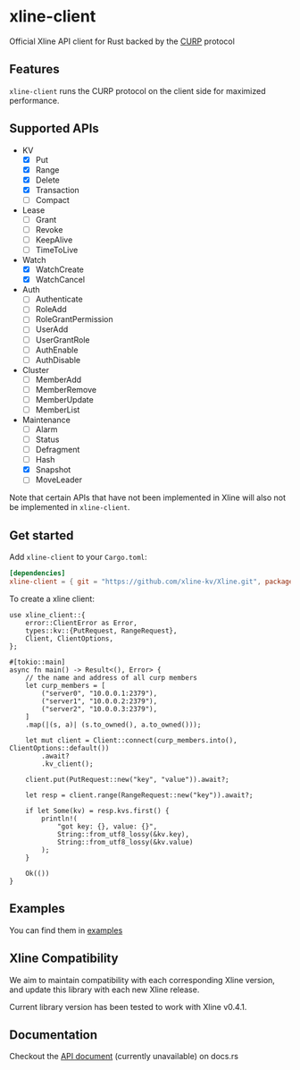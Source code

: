 # xline-client

Official Xline API client for Rust backed by the [CURP](https://github.com/xline-kv/Xline/tree/master/curp) protocol

## Features

`xline-client` runs the CURP protocol on the client side for maximized performance.

## Supported APIs

- KV
  - [x] Put
  - [x] Range
  - [x] Delete
  - [x] Transaction
  - [ ] Compact
- Lease
  - [ ] Grant
  - [ ] Revoke
  - [ ] KeepAlive
  - [ ] TimeToLive
- Watch
  - [x] WatchCreate
  - [x] WatchCancel
- Auth
  - [ ] Authenticate
  - [ ] RoleAdd
  - [ ] RoleGrantPermission
  - [ ] UserAdd
  - [ ] UserGrantRole
  - [ ] AuthEnable
  - [ ] AuthDisable
- Cluster
  - [ ] MemberAdd
  - [ ] MemberRemove
  - [ ] MemberUpdate
  - [ ] MemberList
- Maintenance
  - [ ] Alarm
  - [ ] Status
  - [ ] Defragment
  - [ ] Hash
  - [x] Snapshot
  - [ ] MoveLeader

Note that certain APIs that have not been implemented in Xline will also not be implemented in `xline-client`.

## Get started

Add `xline-client` to your `Cargo.toml`:

```toml
[dependencies]
xline-client = { git = "https://github.com/xline-kv/Xline.git", package = "xline-client" }
```
To create a xline client:

 ```rust, no_run
 use xline_client::{
     error::ClientError as Error,
     types::kv::{PutRequest, RangeRequest},
     Client, ClientOptions,
 };

 #[tokio::main]
 async fn main() -> Result<(), Error> {
     // the name and address of all curp members
     let curp_members = [
         ("server0", "10.0.0.1:2379"),
         ("server1", "10.0.0.2:2379"),
         ("server2", "10.0.0.3:2379"),
     ]
     .map(|(s, a)| (s.to_owned(), a.to_owned()));

     let mut client = Client::connect(curp_members.into(), ClientOptions::default())
         .await?
         .kv_client();

     client.put(PutRequest::new("key", "value")).await?;

     let resp = client.range(RangeRequest::new("key")).await?;

     if let Some(kv) = resp.kvs.first() {
         println!(
             "got key: {}, value: {}",
             String::from_utf8_lossy(&kv.key),
             String::from_utf8_lossy(&kv.value)
         );
     }

     Ok(())
 }
 ```

## Examples

You can find them in [examples](https://github.com/xline-kv/Xline/tree/master/xline-client/examples)

## Xline Compatibility

We aim to maintain compatibility with each corresponding Xline version, and update this library with each new Xline release.

Current library version has been tested to work with Xline v0.4.1.

## Documentation

Checkout the [API document](https://docs.rs) (currently unavailable) on docs.rs
